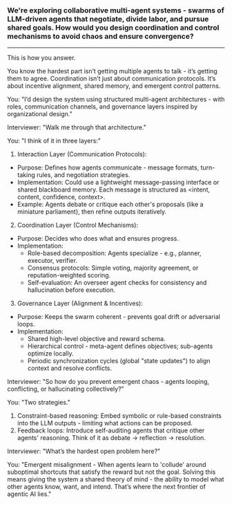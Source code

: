 ### We're exploring collaborative multi-agent systems - swarms of LLM-driven agents that negotiate, divide labor, and pursue shared goals. How would you design coordination and control mechanisms to avoid chaos and ensure convergence?
---

This is how you answer.

You know the hardest part isn’t getting multiple agents to talk - it’s getting them to agree. Coordination isn’t just about communication protocols. It’s about incentive alignment, shared memory, and emergent control patterns.

You: "I’d design the system using structured multi-agent architectures - with roles, communication channels, and governance layers inspired by organizational design."

Interviewer: "Walk me through that architecture."

You: "I think of it in three layers:"
1. Interaction Layer (Communication Protocols):
 - Purpose: Defines how agents communicate - message formats, turn-taking rules, and negotiation strategies.
 - Implementation: Could use a lightweight message-passing interface or shared blackboard memory. Each message is structured as <intent, content, confidence, context>.
 - Example: Agents debate or critique each other's proposals (like a miniature parliament), then refine outputs iteratively.

2. Coordination Layer (Control Mechanisms):
 - Purpose: Decides who does what and ensures progress.
 - Implementation:
   - Role-based decomposition: Agents specialize - e.g., planner, executor, verifier.
   - Consensus protocols: Simple voting, majority agreement, or reputation-weighted scoring.
   - Self-evaluation: An overseer agent checks for consistency and hallucination before execution.

3. Governance Layer (Alignment & Incentives):
 - Purpose: Keeps the swarm coherent - prevents goal drift or adversarial loops.
 - Implementation:
   - Shared high-level objective and reward schema.
   - Hierarchical control - meta-agent defines objectives; sub-agents optimize locally.
   - Periodic synchronization cycles (global "state updates") to align context and resolve conflicts.

Interviewer: "So how do you prevent emergent chaos - agents looping, conflicting, or hallucinating collectively?"

You: "Two strategies."
1. Constraint-based reasoning: Embed symbolic or rule-based constraints into the LLM outputs - limiting what actions can be proposed.
2. Feedback loops: Introduce self-auditing agents that critique other agents' reasoning. Think of it as debate -> reflection -> resolution.

Interviewer: "What’s the hardest open problem here?"

You: "Emergent misalignment - When agents learn to 'collude' around suboptimal shortcuts that satisfy the reward but not the goal. Solving this means giving the system a shared theory of mind - the ability to model what other agents know, want, and intend. That’s where the next frontier of agentic AI lies."
